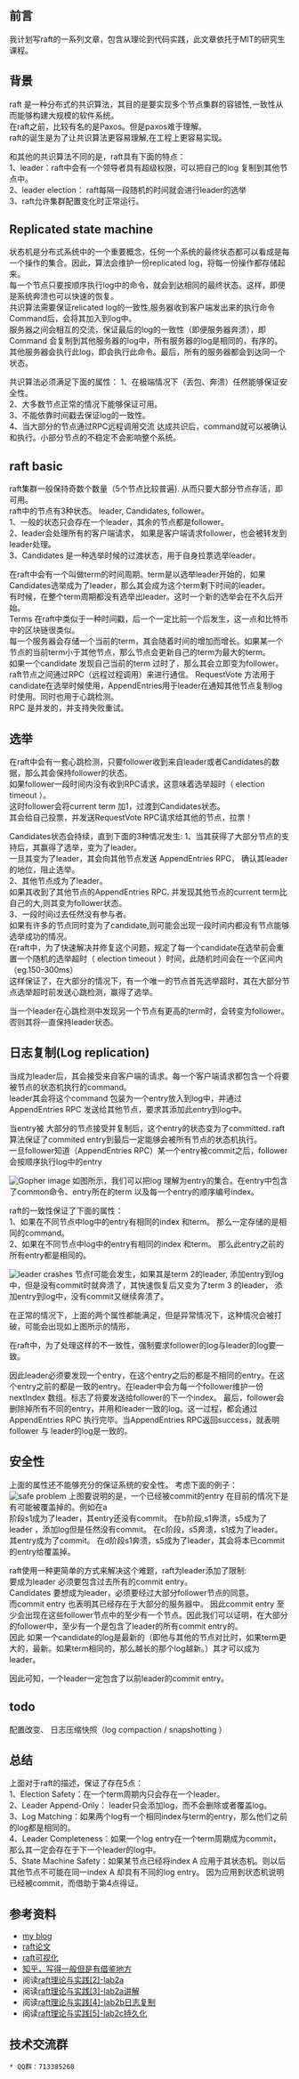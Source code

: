 ## 前言
我计划写raft的一系列文章，包含从理论到代码实践，此文章依托于MIT的研究生课程。<br/>

## 背景
raft 是一种分布式的共识算法，其目的是要实现多个节点集群的容错性,一致性从而能够构建大规模的软件系统。<br/>
在raft之前，比较有名的是Paxos。但是paxos难于理解。<br/>
raft的诞生是为了让共识算法更容易理解,在工程上更容易实现。<br/>

和其他的共识算法不同的是，raft具有下面的特点：<br/>
1、leader：raft中会有一个领导者具有超级权限，可以把自己的log 复制到其他节点中。<br/>
2、leader election： raft每隔一段随机的时间就会进行leader的选举<br/>
3、raft允许集群配置变化时正常运行。<br/>

## Replicated state machine
状态机是分布式系统中的一个重要概念，任何一个系统的最终状态都可以看成是每一个操作的集合。因此，算法会维护一份replicated log，将每一份操作都存储起来。<br/>
每一个节点只要按顺序执行log中的命令，就会到达相同的最终状态。这样，即便是系统奔溃也可以快速的恢复。<br/>
共识算法需要保证relicated log的一致性,服务器收到客户端发出来的执行命令Command后，会将其加入到log中。<br/>
服务器之间会相互的交流，保证最后的log的一致性（即便服务器奔溃），即Command 会复制到其他服务器的log中，所有服务器的log是相同的，有序的。<br/>
其他服务器会执行此log，即会执行此命令。最后，所有的服务器都会到达同一个状态。<br/>

共识算法必须满足下面的属性：
1、在极端情况下（丢包、奔溃）任然能够保证安全性。<br/>
2、大多数节点正常的情况下能够保证可用。<br/>
3、不能依靠时间戳去保证log的一致性。<br/>
4、当大部分的节点通过RPC远程调用交流 达成共识后，command就可以被确认和执行。小部分节点的不稳定不会影响整个系统。<br/>

## raft basic
raft集群一般保持奇数个数量（5个节点比较普遍). 从而只要大部分节点存活，即可用。<br/>
raft中的节点有3种状态。 leader, Candidates, follower。<br/>
1、一般的状态只会存在一个leader，其余的节点都是follower。<br/>
2、leader会处理所有的客户端请求， 如果是客户端请求follower，也会被转发到leader处理。<br/>
3、Candidates 是一种选举时候的过渡状态，用于自身拉票选举leader。<br/>

在raft中会有一个叫做term的时间周期。term是以选举leader开始的，如果Candidates选举成为了leader，那么其会成为这个term剩下时间的leader。<br/>
有时候，在整个term周期都没有选举出leader。这时一个新的选举会在不久后开始。<br/>
Terms 在raft中类似于一种时间戳，后一个一定比前一个后发生，这一点和比特币中的区块链很类似。<br/>
每一个服务器会存储一个当前的term，其会随着时间的增加而增长。如果某一个节点的当前term小于其他节点，那么节点会更新自己的term为最大的term。<br/>
如果一个candidate 发现自己当前的term 过时了，那么其会立即变为follower。<br/>
raft节点之间通过RPC（远程过程调用）来进行通信。 RequestVote 方法用于candidate在选举时候使用，AppendEntries用于leader在通知其他节点复制log时使用。同时也用于心跳检测。<br/>
RPC 是并发的，并支持失败重试。<br/>

## 选举
在raft中会有一套心跳检测，只要follower收到来自leader或者Candidates的数据，那么其会保持follower的状态。<br/>
如果follower一段时间内没有收到RPC请求，这意味着选举超时（ election timeout ）。<br/>
这时follower会将current term 加1，过渡到Candidates状态。<br/>
其会给自己投票，并发送RequestVote RPC请求给其他的节点，拉票！<br/>

Candidates状态会持续，直到下面的3种情况发生:
1、当其获得了大部分节点的支持后，其赢得了选举，变为了leader。<br/>
一旦其变为了leader，其会向其他节点发送 AppendEntries RPC， 确认其leader的地位，阻止选举。<br/>
2、其他节点成为了leader。<br/>
如果其收到了其他节点的AppendEntries RPC. 并发现其他节点的current term比自己的大,则其变为follower状态。<br/>
3、一段时间过去任然没有参与者。<br/>
如果有许多的节点同时变为了candidate,则可能会出现一段时间内都没有节点能够选举成功的情况。<br/>
在raft中，为了快速解决并修复这个问题，规定了每一个candidate在选举前会重置一个随机的选举超时（ election timeout ）时间，此随机时间会在一个区间内（eg.150-300ms）<br/>
这样保证了，在大部分的情况下，有一个唯一的节点首先选举超时，其在大部分节点选举超时前发送心跳检测，赢得了选举。<br/>

当一个leader在心跳检测中发现另一个节点有更高的term时，会转变为follower。否则其将一直保持leader状态。<br/>
## 日志复制(Log replication)
当成为leader后，其会接受来自客户端的请求。每一个客户端请求都包含一个将要被节点的状态机执行的command。<br/>
leader其会将这个command 包装为一个entry放入到log中，并通过AppendEntries RPC 发送给其他节点，要求其添加此entry到log中。<br/>


当entry被 大部分的节点接受并复制后，这个entry的状态变为了committed.  raft算法保证了commited entry到最后一定能够会被所有节点的状态机执行。<br/>
一旦follower知道（AppendEntries RPC）某一个entry被commit之后，follower会按顺序执行log中的entry<br/>

![Gopher image](picture/1.png)
如图所示，我们可以把log 理解为entry的集合。在entry中包含了common命令、entry所在的term 以及每一个entry的顺序编号index。<br/>

raft的一致性保证了下面的属性：<br/>
1、如果在不同节点中log中的entry有相同的index 和term。 那么一定存储的是相同的command。<br/>
2、如果在不同节点中log中的entry有相同的index 和term。 那么此entry之前的所有entry都是相同的。<br/>

![leader crashes](picture/2.png)
节点f可能会发生，如果其是term 2的leader, 添加entry到log中，但是没有commit时就奔溃了，其快速恢复后又变为了term 3 的leader， 添加entry到log中，没有commit又继续奔溃了。<br/>

在正常的情况下，上面的两个属性都能满足，但是异常情况下，这种情况会被打破，可能会出现如上图所示的情形，<br/>

在raft中，为了处理这样的不一致性，强制要求follower的log与leader的log要一致。<br/>

因此leader必须要发现一个entry，在这个entry之后的都是不相同的entry。在这个entry之前的都是一致的entry。在leader中会为每一个follower维护一份nextIndex 数组。标志了将要发送给follower的下一个index。 最后，follower会删除掉所有不同的entry，并用和leader一致的log。这一过程，都会通过AppendEntries RPC 执行完毕。当AppendEntries RPC返回success，就表明follower 与 leader的log是一致的。<br/>


## 安全性
上面的属性还不能够充分的保证系统的安全性。 考虑下面的例子：<br/>
![safe problem](picture/3.png)
上图要说明的是，一个已经被commit的entry 在目前的情况下是有可能被覆盖掉的。例如在a<br/>
阶段s1成为了leader，其entry还没有commit。 在b阶段,s1奔溃，s5成为了leader ，添加log但是任然没有commit。 在c阶段，s5奔溃，s1成为了leader。其entry成为了commit。 在d阶段s1奔溃，s5成为了leader，其会将本已commit的entry给覆盖掉。<br/>

raft使用一种更简单的方式来解决这个难题，raft为leader添加了限制:<br/>
 要成为leader 必须要包含过去所有的commit entry。<br/>
 Candidates 要想成为leader，必须要经过大部分follower节点的同意。<br/>
 而commit entry 也表明其已经存在于大部分的服务器中。 因此commit entry 至少会出现在这些follower节点中的至少有一个节点。因此我们可以证明，在大部分的follower中，至少有一个是包含了leader的所有commit entry的。<br/>
 因此 如果一个candidate的log是最新的（即他与其他的节点对比时，如果term更大的，最新。如果term相同的，那么越长的那个log越新。）其才可以成为leader。<br/>

 因此可知，一个leader一定包含了以前leader的commit entry。<br/>

## todo
配置改变、 日志压缩快照（log compaction / snapshotting ）<br/>


## 总结
上面对于raft的描述，保证了存在5点：<br/>
1、Election Safety：在一个term周期内只会存在一个leader。<br/>
2、Leader Append-Only： leader只会添加log，而不会删除或者覆盖log。<br/>
3、Log Matching：如果两个log有一个相同index与term的entry，那么他们之前的log都是相同的。<br/>
4、Leader Completeness：如果一个log entry在一个term周期成为commit， 那么其一定会存在于下一个leader的log中。<br/>
5、State Machine Safety：如果某节点已经将index A 应用于其状态机。则以后其他节点不可能在同一index A 却具有不同的log entry。 因为应用到状态机说明已经被commit，而借助于第4点得证。<br/>

## 参考资料
* [my blog](https://dreamerjonson.com/2019/12/29/golang-110-lab-raft/)
* [raft论文](http://nil.csail.mit.edu/6.824/2017/papers/raft-extended.pdf)
* [raft可视化](http://thesecretlivesofdata.com/raft/)
* [知乎，写得一般但是有借鉴地方](https://zhuanlan.zhihu.com/p/32052223)
* 阅读[raft理论与实践[2]-lab2a](doc/raft-2.md)
* 阅读[raft理论与实践[3]-lab2a讲解](doc/raft-3.md)
* 阅读[raft理论与实践[4]-lab2b日志复制](doc/raft-4.md)
* 阅读[raft理论与实践[5]-lab2c持久化](doc/raft-4.md)

## 技术交流群
    * QQ群：713385260
